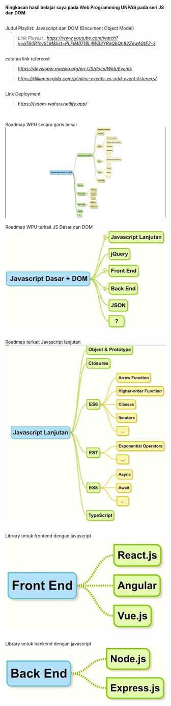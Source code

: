 <b>Ringkasan hasil belajar saya pada Web Programming UNPAS pada seri JS dan DOM</b><br /><br />

Judul Playlist: Javascript dan DOM (Document Object Model)

> <i>Link Playlist : https://www.youtube.com/watch?v=aT60R1cySLM&list=PLFIM0718LjIWB3YRoQbQh82ZewAGtE2-3</i>

<br />catatan link referensi:

> <i> https://developer.mozilla.org/en-US/docs/Web/Events</i></li>

> <i> https://dillionmegida.com/p/inline-events-vs-add-event-listeners/</i>

<br />Link Deployment

> <i>https://jsdom-wahyu.netlify.app/</i>

<br /><br />Roadmap WPU secara garis besar
![Bigroadmap.png](/roadmapWPU/bigroadmap.png)<br /><br />
Roadmap WPU terkait JS Dasar dan DOM
![roadmap1.png](/roadmapWPU/roadmap1.png)<br /><br />

Roadmap terkait Javascript lanjutan<br />
![Roadmapterkait.png](/roadmapWPU/roadmapterkait.png)<br /><br />

Library untuk frontend dengan javascript
![LibFE.png](/roadmapWPU/libFE.png)<br /><br />

Library untuk backend dengan javascript
![LibBE.png](/roadmapWPU/libBE.png)
